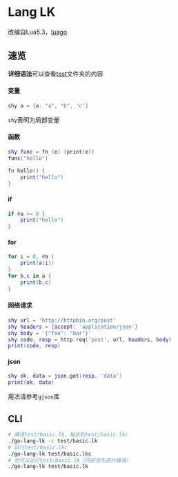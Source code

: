 # Lang LK
改编自Lua5.3，[luago](https://github.com/zxh0/luago-book)

## 速览
**详细语法**可以查看[test](test)文件夹的内容
#### 变量
```lua
shy a = {a: "a", "b", 'c'}
```
`shy`表明为局部变量

#### 函数
```lua
shy func = fn (e) {print(e)}
func("hello")

fn hello() {
    print("hello")
}
```

#### if
```lua
if #a >= 0 {
    print("hello")
}
```

#### for
```lua
for i = 0, #a {
    print(a[i])
}
for b,c in a {
    print(b,c)
}
```

#### 网络请求
```lua
shy url = 'http://httpbin.org/post'
shy headers = {accept: 'application/json'}
shy body = '{"foo": "bar"}'
shy code, resp = http.req('post', url, headers, body)
print(code, resp)
```

#### json
```lua
shy ok, data = json.get(resp, 'data')
print(ok, data)
```
用法请参考`gjson`库

## CLI
```bash
# 编译test/basic.lk，输出到test/basic.lkc
./go-lang-lk -c test/basic.lk
# 运行test/basic.lkc
./go-lang-lk test/basic.lkc
# 也可以运行test/basic.lk（内部会先进行编译）
./go-lang-lk test/basic.lk
```